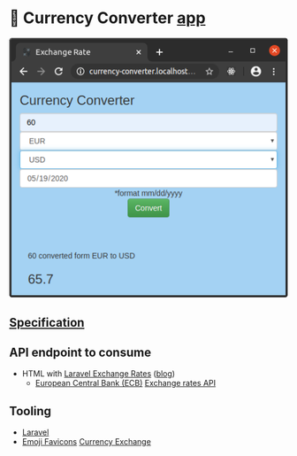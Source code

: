 # 💱 Currency Converter [app](https://en.wikipedia.org/wiki/Application_software)

![currency-converter](./docs/currency-converter.png?raw=true "currency-converter")

## [Specification](https://vebcodex.com/how-to-use-laravel-exchange-rates-api-package)

## API endpoint to consume

- HTML with [Laravel Exchange Rates](https://github.com/ash-jc-allen/laravel-exchange-rates) ([blog](https://laravel-news.com/laravel-exchange-rates-api-package))
    - [European Central Bank (ECB)](https://www.ecb.europa.eu) [Exchange rates API](http://exchangeratesapi.io)

## Tooling

- [Laravel](https://github.com/laravel/laravel/blob/master/README.md)
- [Emoji Favicons](https://favicon.io/emoji-favicons) [Currency Exchange](https://favicon.io/emoji-favicons/currency-exchange)